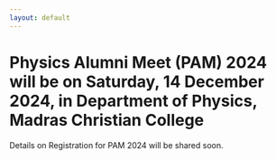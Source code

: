 ```yaml
---
layout: default
---
```



# Physics Alumni Meet (PAM) 2024 will be on Saturday, 14 December 2024, in Department of Physics, Madras Christian College

Details on Registration for PAM 2024 will be shared soon.

